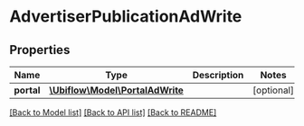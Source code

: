# AdvertiserPublicationAdWrite

## Properties
Name | Type | Description | Notes
------------ | ------------- | ------------- | -------------
**portal** | [**\Ubiflow\Model\PortalAdWrite**](PortalAdWrite.md) |  | [optional] 

[[Back to Model list]](../../README.md#documentation-for-models) [[Back to API list]](../../README.md#documentation-for-api-endpoints) [[Back to README]](../../README.md)

